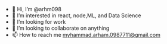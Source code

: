 - 👋 Hi, I’m @arhm098
- 👀 I’m interested in react, node,ML, and Data Science 
- 🌱 I’m looking for work
- 💞️ I’m looking to collaborate on anything
- 📫 How to reach me myhammad.arham.0987711@gmail.com

<!---
arhm098/arhm098 is a ✨ special ✨ repository because its `README.md` (this file) appears on your GitHub profile.
You can click the Preview link to take a look at your changes.
--->
